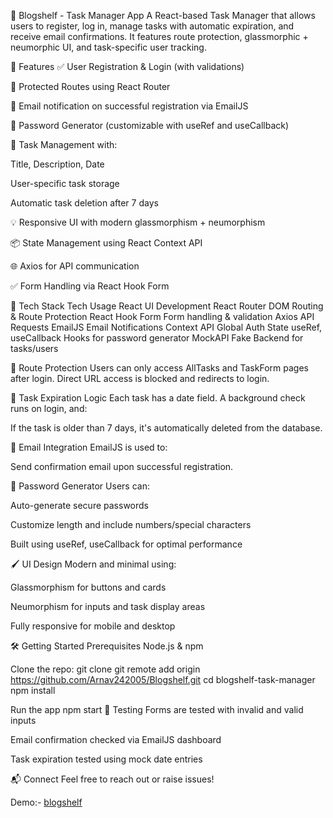 📝 Blogshelf - Task Manager App
A React-based Task Manager that allows users to register, log in, manage tasks with automatic expiration, and receive email confirmations. It features route protection, glassmorphic + neumorphic UI, and task-specific user tracking.

🚀 Features
✅ User Registration & Login (with validations)

🔐 Protected Routes using React Router

📧 Email notification on successful registration via EmailJS

🔑 Password Generator (customizable with useRef and useCallback)

📆 Task Management with:

Title, Description, Date

User-specific task storage

Automatic task deletion after 7 days

💡 Responsive UI with modern glassmorphism + neumorphism

📦 State Management using React Context API

🌐 Axios for API communication

✅ Form Handling via React Hook Form

🧰 Tech Stack
Tech	Usage
React	UI Development
React Router DOM	Routing & Route Protection
React Hook Form	Form handling & validation
Axios	API Requests
EmailJS	Email Notifications
Context API	Global Auth State
useRef, useCallback	Hooks for password generator
MockAPI	Fake Backend for tasks/users

🔐 Route Protection
Users can only access AllTasks and TaskForm pages after login. Direct URL access is blocked and redirects to login.

📅 Task Expiration Logic
Each task has a date field. A background check runs on login, and:

If the task is older than 7 days, it's automatically deleted from the database.

📧 Email Integration
EmailJS is used to:

Send confirmation email upon successful registration.

🔑 Password Generator
Users can:

Auto-generate secure passwords

Customize length and include numbers/special characters

Built using useRef, useCallback for optimal performance

🖌️ UI Design
Modern and minimal using:

Glassmorphism for buttons and cards

Neumorphism for inputs and task display areas

Fully responsive for mobile and desktop

🛠️ Getting Started
Prerequisites
Node.js & npm

Clone the repo:
git clone git remote add origin https://github.com/Arnav242005/Blogshelf.git
cd blogshelf-task-manager
npm install

Run the app
npm start
🧪 Testing
Forms are tested with invalid and valid inputs

Email confirmation checked via EmailJS dashboard

Task expiration tested using mock date entries

📬 Connect
Feel free to reach out or raise issues!

Demo:- [blogshelf](https://blogshelf.vercel.app/)